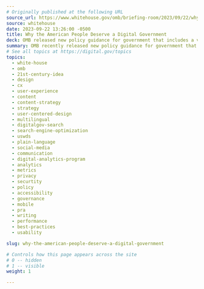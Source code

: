 ```yaml
---
# Originally published at the following URL
source_url: https://www.whitehouse.gov/omb/briefing-room/2023/09/22/why-the-american-people-deserve-a-digital-government/
source: whitehouse
date: 2023-09-22 13:26:00 -0500
title: Why the American People Deserve a Digital Government
deck: OMB released new policy guidance for government that includes a variety of actions and standards to help federal agencies design, develop, and deliver modern websites and digital services.
summary: OMB recently released new policy guidance for government that includes a variety of actions and standards to help federal agencies design, develop, and deliver modern websites and digital services.
# See all topics at https://digital.gov/topics
topics:
  - white-house
  - omb
  - 21st-century-idea
  - design
  - cx
  - user-experience
  - content
  - content-strategy
  - strategy
  - user-centered-design
  - multilingual
  - digitalgov-search
  - search-engine-optimization
  - uswds
  - plain-language
  - social-media
  - communication
  - digital-analytics-program
  - analytics
  - metrics
  - privacy
  - securtity
  - policy
  - accessibility
  - governance
  - mobile
  - pra
  - writing
  - performance
  - best-practices
  - usability

slug: why-the-american-people-deserve-a-digital-government

# Controls how this page appears across the site
# 0 -- hidden
# 1 -- visible
weight: 1

---
```

